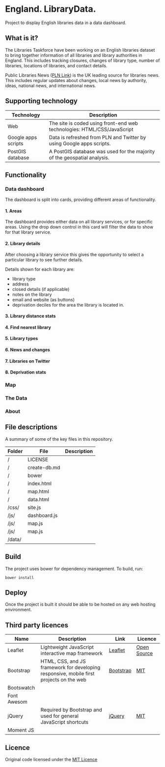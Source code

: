 # England.  LibraryData.

Project to display English libraries data in a data dashboard.

## What is it?

The Libraries Taskforce have been working on an English libraries dataset to bring together information of all libraries and library authorities in England.  This includes tracking closures, changes of library type, number of libraries, locations of libraries, and contact details.

Public Libraries News ([PLN Link](http://www.publiclibrariesnews.com)) is the UK leading source for libraries news.  This includes regular updates about changes, local news by authority, ideas, national news, and international news.

## Supporting technology

| Technology | Description |
| ---------- | ----------- |
| Web | The site is coded using front-end web technologies: HTML/CSS/JavaScript |
| Google apps scripts | Data is refreshed from PLN and Twitter by using Google apps scripts. |
| PostGIS database | A PostGIS database was used for the majority of the geospatial analysis. |

## Functionality

### Data dashboard

The dashboard is split into cards, providing different areas of functionality.

#### 1. Areas

The dashboard provides either data on all library services, or for specific areas.  Using the drop down control in this card will filter the data to show for that library service.

#### 2. Library details

After choosing a library service this gives the opportunity to select a particular library to see further details.

Details shown for each library are:

- library type
- address
- closed details (if applicable)
- notes on the library
- email and website (as buttons)
- deprivation deciles for the area the library is located in.

#### 3. Library distance stats



#### 4. Find nearest library


#### 5. Library types


#### 6. News and changes


#### 7. Libraries on Twitter


#### 8. Deprivation stats

### Map


### The Data


### About 


## File descriptions

A summary of some of the key files in this repository.

| Folder | File | Description |
| ------ | ---- | ----------- |
| / | LICENSE |  |
| / | create-db.md |  |
| / | bower |  |
| / | index.html |  |
| / | map.html |  |
| / | data.html |  |
| /css/ | site.js |  |
| /js/ | dashboard.js |  |
| /js/ | map.js |  |
| /js/ | map.js |  |
| /data/ |  |  |

## Build

The project uses bower for dependency management.  To build, run:

```
bower install
```

## Deploy

Once the project is built it should be able to be hosted on any web hosting environment.

## Third party licences

| Name | Description | Link | Licence |
| ---- | ----------- | ---- | ------- |
| Leaflet | Lightweight JavaScript interactive map framework | [Leaflet](http://leafletjs.com/) | [Open Source](https://github.com/Leaflet/Leaflet/blob/master/LICENSE) |
| Bootstrap | HTML, CSS, and JS framework for developing responsive, mobile first projects on the web | [Bootstrap](http://getbootstrap.com/) | [MIT](https://github.com/twbs/bootstrap/blob/master/LICENSE) |
| Bootswatch |  |  |  |
| Font Awesom |  |  |  |
| jQuery | Required by Bootstrap and used for general JavaScript shortcuts | [jQuery](https://jquery.com/) | [MIT](https://github.com/twbs/bootstrap/blob/master/LICENSE) |
| Moment JS |  |  |  |

## Licence

Original code licensed under the [MIT Licence](LICENSE)